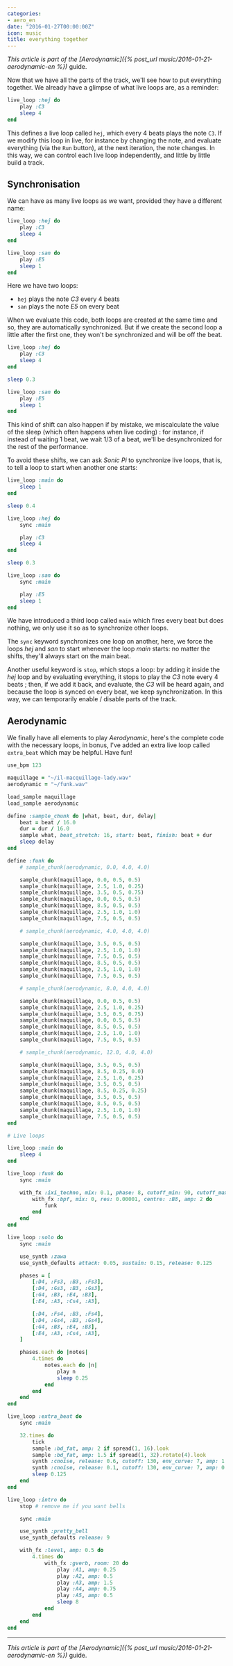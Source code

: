 ```yaml
---
categories:
- aero_en
date: "2016-01-27T00:00:00Z"
icon: music
title: everything together
---
```


*This article is part of the [Aerodynamic]({% post_url music/2016-01-21-aerodynamic-en %})* guide.

Now that we have all the parts of the track, we'll see how to put
everything together. We already have a glimpse of what live loops are,
as a reminder:

```ruby
live_loop :hej do
    play :C3
    sleep 4
end
```

This defines a live loop called `hej`, which every 4 beats plays the
note `C3`. If we modify this loop in live, for instance by changing
the note, and evaluate everything (via the `Run` button), at the next
iteration, the note changes. In this way, we can control each live
loop independently, and little by little build a track.

## Synchronisation

We can have as many live loops as we want, provided they have a
different name:

```ruby
live_loop :hej do
    play :C3
    sleep 4
end

live_loop :san do
    play :E5
    sleep 1
end
```

Here we have two loops:

* `hej` plays the note *C3* every 4 beats
* `san` plays the note *E5* on every beat

When we evaluate this code, both loops are created at the same time
and so, they are automatically synchronized. But if we create the
second loop a little after the first one, they won't be synchronized
and will be off the beat.

```ruby
live_loop :hej do
    play :C3
    sleep 4
end

sleep 0.3

live_loop :san do
    play :E5
    sleep 1
end
```

This kind of shift can also happen if by mistake, we miscalculate the
value of the sleep (which often happens when live coding) : for
instance, if instead of waiting 1 beat, we wait 1/3 of a beat, we'll
be desynchronized for the rest of the performance.

To avoid these shifts, we can ask *Sonic Pi* to synchronize live
loops, that is, to tell a loop to start when another one starts:

```ruby
live_loop :main do
    sleep 1
end

sleep 0.4

live_loop :hej do
    sync :main

    play :C3
    sleep 4
end

sleep 0.3

live_loop :san do
    sync :main

    play :E5
    sleep 1
end
```

We have introduced a third loop called `main` which fires every beat
but does nothing, we only use it so as to synchronize other loops.

The `sync` keyword synchronizes one loop on another, here, we force
the loops *hej* and *san* to start whenever the loop *main* starts:
no matter the shifts, they'll always start on the main beat.

Another useful keyword is `stop`, which stops a loop: by adding it
inside the *hej* loop and by evaluating everything, it stops to play
the *C3* note every 4 beats ; then, if we add it back, and evaluate,
the *C3* will be heard again, and because the loop is synced on every
beat, we keep synchronization. In this way, we can temporarily enable
/ disable parts of the track.

## Aerodynamic

We finally have all elements to play *Aerodynamic*, here's the
complete code with the necessary loops, in bonus, I've added an extra
live loop called `extra_beat` which may be helpful. Have fun!

```ruby
use_bpm 123

maquillage = "~/il-macquillage-lady.wav"
aerodynamic = "~/funk.wav"

load_sample maquillage
load_sample aerodynamic

define :sample_chunk do |what, beat, dur, delay|
    beat = beat / 16.0
    dur = dur / 16.0
    sample what, beat_stretch: 16, start: beat, finish: beat + dur
    sleep delay
end

define :funk do
    # sample_chunk(aerodynamic, 0.0, 4.0, 4.0)

    sample_chunk(maquillage, 0.0, 0.5, 0.5)
    sample_chunk(maquillage, 2.5, 1.0, 0.25)
    sample_chunk(maquillage, 3.5, 0.5, 0.75)
    sample_chunk(maquillage, 0.0, 0.5, 0.5)
    sample_chunk(maquillage, 8.5, 0.5, 0.5)
    sample_chunk(maquillage, 2.5, 1.0, 1.0)
    sample_chunk(maquillage, 7.5, 0.5, 0.5)

    # sample_chunk(aerodynamic, 4.0, 4.0, 4.0)

    sample_chunk(maquillage, 3.5, 0.5, 0.5)
    sample_chunk(maquillage, 2.5, 1.0, 1.0)
    sample_chunk(maquillage, 7.5, 0.5, 0.5)
    sample_chunk(maquillage, 8.5, 0.5, 0.5)
    sample_chunk(maquillage, 2.5, 1.0, 1.0)
    sample_chunk(maquillage, 7.5, 0.5, 0.5)

    # sample_chunk(aerodynamic, 8.0, 4.0, 4.0)

    sample_chunk(maquillage, 0.0, 0.5, 0.5)
    sample_chunk(maquillage, 2.5, 1.0, 0.25)
    sample_chunk(maquillage, 3.5, 0.5, 0.75)
    sample_chunk(maquillage, 0.0, 0.5, 0.5)
    sample_chunk(maquillage, 8.5, 0.5, 0.5)
    sample_chunk(maquillage, 2.5, 1.0, 1.0)
    sample_chunk(maquillage, 7.5, 0.5, 0.5)

    # sample_chunk(aerodynamic, 12.0, 4.0, 4.0)

    sample_chunk(maquillage, 3.5, 0.5, 0.5)
    sample_chunk(maquillage, 8.5, 0.25, 0.0)
    sample_chunk(maquillage, 2.5, 1.0, 0.25)
    sample_chunk(maquillage, 3.5, 0.5, 0.5)
    sample_chunk(maquillage, 8.5, 0.25, 0.25)
    sample_chunk(maquillage, 3.5, 0.5, 0.5)
    sample_chunk(maquillage, 8.5, 0.5, 0.5)
    sample_chunk(maquillage, 2.5, 1.0, 1.0)
    sample_chunk(maquillage, 7.5, 0.5, 0.5)
end

# Live loops

live_loop :main do
    sleep 4
end

live_loop :funk do
    sync :main

    with_fx :ixi_techno, mix: 0.1, phase: 8, cutoff_min: 90, cutoff_max: 120, res: 0.9, amp: 1 do
        with_fx :bpf, mix: 0, res: 0.00001, centre: :B8, amp: 2 do
            funk
        end
    end
end

live_loop :solo do
    sync :main

    use_synth :zawa
    use_synth_defaults attack: 0.05, sustain: 0.15, release: 0.125

    phases = [
        [:D4, :Fs3, :B3, :Fs3],
        [:D4, :Gs3, :B3, :Gs3],
        [:G4, :B3, :E4, :B3],
        [:E4, :A3, :Cs4, :A3],

        [:D4, :Fs4, :B3, :Fs4],
        [:D4, :Gs4, :B3, :Gs4],
        [:G4, :B3, :E4, :B3],
        [:E4, :A3, :Cs4, :A3],
    ]

    phases.each do |notes|
    	4.times do
            notes.each do |n|
                play n
                sleep 0.25
    	    end
        end
    end
end

live_loop :extra_beat do
    sync :main

    32.times do
        tick
        sample :bd_fat, amp: 2 if spread(1, 16).look
        sample :bd_fat, amp: 1.5 if spread(1, 32).rotate(4).look
        synth :cnoise, release: 0.6, cutoff: 130, env_curve: 7, amp: 1 if spread(1, 16).rotate(8).look
        synth :cnoise, release: 0.1, cutoff: 130, env_curve: 7, amp: 0.25 if spread(1, 2).look
        sleep 0.125
    end
end

live_loop :intro do
    stop # remove me if you want bells

    sync :main

    use_synth :pretty_bell
    use_synth_defaults release: 9

    with_fx :level, amp: 0.5 do
        4.times do
            with_fx :gverb, room: 20 do
                play :A1, amp: 0.25
                play :A2, amp: 0.5
                play :A3, amp: 1.5
                play :A4, amp: 0.75
                play :A5, amp: 0.5
                sleep 8
            end
        end
    end
end
```

<hr />

*This article is part of the [Aerodynamic]({% post_url music/2016-01-21-aerodynamic-en %})* guide.

